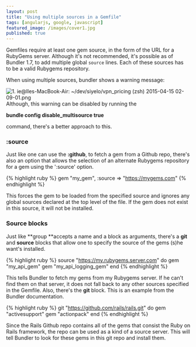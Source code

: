 ```yaml
---
layout: post
title: "Using multiple sources in a Gemfile"
tags: [angularjs, google, javascript]
featured_image: /images/cover1.jpg
published: true
---
```


Gemfiles require at least one gem source, in the form of the URL for a RubyGems server. Although it's not recommended, it's possible as of Bundler 1.7, to add multiple global `source` lines. Each of these sources has to be a valid Rubygems repository.

When using multiple sources, bundler shows a warning message:

![1\. ie@Iles-MacBook-Air: ~/dev/siyelo/vpn_pricing (zsh) 2015-04-15 02-09-01.png](https://api.monosnap.com/rpc/file/download?id=IEECDKIvujGgdHqA1cguNQE1pRBPs7 "1\. ie@Iles-MacBook-Air: ~/dev/siyelo/vpn_pricing (zsh) 2015-04-15 02-09-01.png")Although, this warning can be disabled by running the

**bundle config disable_multisource true**

command, there's a better approach to this.

### :source

Just like one can use the **:github**, to fetch a gem from a Github repo, there's also an option that allows the selection of an alternate Rubygems repository for a gem using the ':source' option.

{% highlight ruby %}
gem "my_gem", :source => "https://mygems.com"
{% endhighlight %}

This forces the gem to be loaded from the specified source and ignores any global sources declared at the top level of the file. If the gem does not exist in this source, it will not be installed.

### **Source blocks**

Just like **group **accepts a name and a block as arguments, there's a **git** and **source** blocks that allow one to specify the source of the gems (s)he want's installed.

{% highlight ruby %}
source "https://my.rubygems.server.com" do
  gem "my_api_gem"
  gem "my_api_logging_gem"
end
{% endhighlight %}

This tells Bundler to fetch my gems from my Rubygems server. If he can't find them on that server, it does not fall back to any other sources specified in the Gemfile. Also, there's the **git** block. This is an example from the Bundler documentation.

{% highlight ruby %}
git "https://github.com/rails/rails.git" do
  gem "activesupport"
  gem "actionpack"
end
{% endhighlight %}

Since the Rails Github repo contains all of the gems that consist the Ruby on Rails framework, the repo can be used as a kind of a source server. This will tell Bundler to look for these gems in this git repo and install them.
